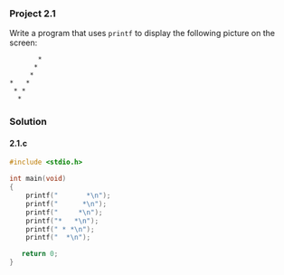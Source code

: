 ### Project 2.1
Write a program that uses `printf` to display the following picture on the screen:
```
       *
      *
     *
*   *
 * *
  *
```
### Solution

#### 2.1.c
```c
#include <stdio.h>

int main(void)
{
	printf("       *\n");
	printf("      *\n");
	printf("     *\n");
	printf("*   *\n");
	printf(" * *\n");
	printf("  *\n");

   return 0;
}
```
